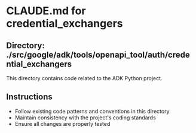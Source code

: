 # CLAUDE.md for credential_exchangers

## Directory: ./src/google/adk/tools/openapi_tool/auth/credential_exchangers

This directory contains code related to the ADK Python project.

## Instructions
- Follow existing code patterns and conventions in this directory
- Maintain consistency with the project's coding standards
- Ensure all changes are properly tested
